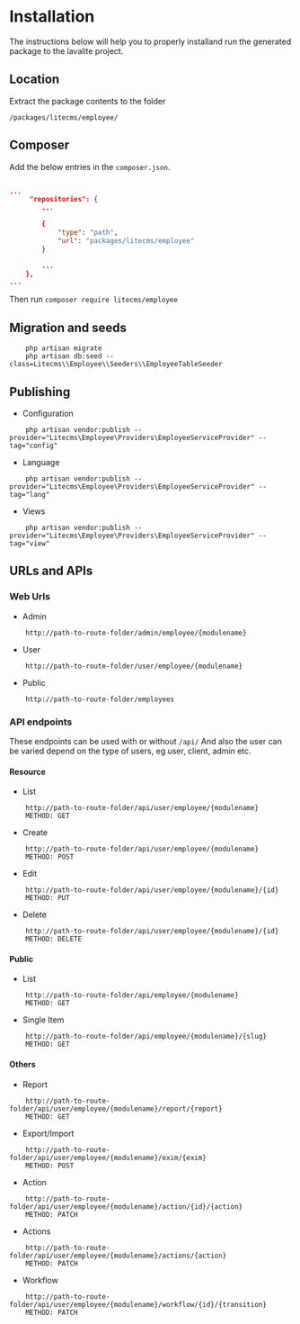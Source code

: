 # Installation

The instructions below will help you to properly installand run the generated package to the lavalite project.

## Location

Extract the package contents to the folder 

`/packages/litecms/employee/`

## Composer

Add the below entries in the `composer.json`.


```json

...
     "repositories": {
        ...

        {
            "type": "path",
            "url": "packages/litecms/employee"
        }

        ...
    },
...

```
Then run `composer require litecms/employee`


## Migration and seeds

```
    php artisan migrate
    php artisan db:seed --class=Litecms\\Employee\\Seeders\\EmployeeTableSeeder
```

## Publishing

* Configuration
```
    php artisan vendor:publish --provider="Litecms\Employee\Providers\EmployeeServiceProvider" --tag="config"
```
* Language
```
    php artisan vendor:publish --provider="Litecms\Employee\Providers\EmployeeServiceProvider" --tag="lang"
```
* Views
```
    php artisan vendor:publish --provider="Litecms\Employee\Providers\EmployeeServiceProvider" --tag="view"
```

## URLs and APIs

### Web Urls

* Admin
```
    http://path-to-route-folder/admin/employee/{modulename}
```

* User
```
    http://path-to-route-folder/user/employee/{modulename}
```

* Public
```
    http://path-to-route-folder/employees
```


### API endpoints

These endpoints can be used with or without `/api/`
And also the user can be varied depend on the type of users, eg user, client, admin etc.

#### Resource

* List
```
    http://path-to-route-folder/api/user/employee/{modulename}
    METHOD: GET
```

* Create
```
    http://path-to-route-folder/api/user/employee/{modulename}
    METHOD: POST
```

* Edit
```
    http://path-to-route-folder/api/user/employee/{modulename}/{id}
    METHOD: PUT
```

* Delete
```
    http://path-to-route-folder/api/user/employee/{modulename}/{id}
    METHOD: DELETE
```

#### Public

* List
```
    http://path-to-route-folder/api/employee/{modulename}
    METHOD: GET
```

* Single Item
```
    http://path-to-route-folder/api/employee/{modulename}/{slug}
    METHOD: GET
```

#### Others

* Report
```
    http://path-to-route-folder/api/user/employee/{modulename}/report/{report}
    METHOD: GET
```

* Export/Import
```
    http://path-to-route-folder/api/user/employee/{modulename}/exim/{exim}
    METHOD: POST
```

* Action
```
    http://path-to-route-folder/api/user/employee/{modulename}/action/{id}/{action}
    METHOD: PATCH
```

* Actions
```
    http://path-to-route-folder/api/user/employee/{modulename}/actions/{action}
    METHOD: PATCH
```

* Workflow
```
    http://path-to-route-folder/api/user/employee/{modulename}/workflow/{id}/{transition}
    METHOD: PATCH
```
